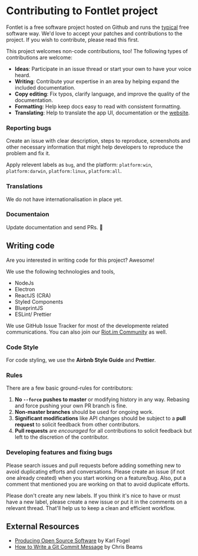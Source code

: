 # Contributing to Fontlet project

Fontlet is a free software project hosted on Github and runs the [typical](http://producingoss.com) free software way.
We'd love to accept your patches and contributions to the project. If you wish to contribute, please read this first. 

This project welcomes non-code contributions, too! The following types of contributions are welcome:

- **Ideas**: Participate in an issue thread or start your own to have your voice heard.
- **Writing**: Contribute your expertise in an area by helping expand the included documentation.
- **Copy editing**: Fix typos, clarify language, and improve the quality of the documentation.
- **Formatting**: Help keep docs easy to read with consistent formatting.
- **Translating**: Help to translate the app UI, documentation or the [website](https://github.com/fontlet/fontlet.app).

### Reporting bugs

Create an issue with clear description, steps to reproduce, screenshots and other necessary information that might help developers to reproduce the problem and fix it.

Apply relevent labels as `bug`, and the platform: `platform:win`, `platform:darwin`, `platform:linux`, `platform:all`.

### Translations

We do not have internationalisation in place yet.

### Documentaion

Update documentation and send PRs. 🙂

## Writing code

Are you interested in writing code for this project? Awesome! 

We use the following technologies and tools,

- NodeJs
- Electron
- ReactJS (CRA)
- Styled Components
- BlueprintJS
- ESLint/ Prettier

We use GitHub Issue Tracker for most of the developmente related communications. You can also join our [Riot.im Community](https://riot.im/app/#/room/!ZAweBlRCmLHmHrgZek:matrix.org) as well.

### Code Style

For code styling, we use the **Airbnb Style Guide** and **Prettier**.
  
### Rules

There are a few basic ground-rules for contributors:

1. **No `--force` pushes to master** or modifying history in any way. Rebasing and force pushing your own PR branch is fine.
2. **Non-master branches** should be used for ongoing work.
3. **Significant modifications** like API changes should be subject to a **pull request** to solicit feedback from other contributors.
4. **Pull requests** are *encouraged* for all contributions to solicit feedback but left to the discretion of the contributor.

### Developing features and fixing bugs

Please search issues and pull requests before adding something new to avoid duplicating efforts and conversations. Please create an issue (if not one already created) when you start working on a feature/bug. Also, put a comment that mentioned you are working on that to avoid duplicate efforts.

Please don't create any new labels. If you think it's nice to have or must have a new label, please create a new issue or put it in the comments on a relevant thread. That'll help us to keep a clean and efficient workflow.


## External Resources

- [Producing Open Source Software](https://producingoss.com/) by Karl Fogel
- [How to Write a Git Commit Message](https://chris.beams.io/posts/git-commit/) by Chris Beams
